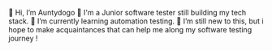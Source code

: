 👋 Hi, I’m Auntydogo
👀 I'm a Junior software tester still building my tech stack.
🌱 I’m currently learning automation testing.
💞️ I’m still new to this, but i hope to make acquaintances that can help me along my software testing journey !

<!---
auntydogo/auntydogo is a ✨ special ✨ repository because its `README.md` (this file) appears on your GitHub profile.
You can click the Preview link to take a look at your changes.
--->
